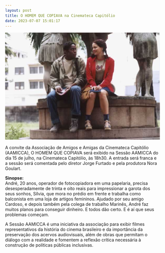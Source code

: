 ```yaml
---
layout: post
title: O HOMEM QUE COPIAVA na Cinemateca Capitólio
date: 2023-07-07 15:01:17
---
```

![](/uploads/leandra15_jpg.jpg)

A convite da Associação de Amigos e Amigas da Cinemateca Capitólio (AAMICCA), O HOMEM QUE COPIAVA será exibido na Sessão AAMICCA do dia 15 de julho, na Cinemateca Capitólio, às 18h30. A entrada será franca e a sessão será comentada pelo diretor Jorge Furtado e pela produtora Nora Goulart. 

**Sinopse:**\
André, 20 anos, operador de fotocopiadora em uma papelaria, precisa desesperadamente de trinta e oito reais  para impressionar a garota dos seus sonhos, Sílvia, que mora no prédio em frente e trabalha como balconista  em uma loja de artigos femininos. Ajudado por seu amigo Cardoso, e depois também pela colega de trabalho Marinês, André faz muitos planos para conseguir dinheiro. E todos dão certo. E é aí que seus problemas começam.

A Sessão AAMICCA é uma iniciativa da associação para exibir filmes representativos da história do cinema brasileiro e da importância da preservação dos acervos audiovisuais, além de obras que permitam o diálogo com a realidade e fomentem a reflexão crítica necessária à construção de políticas públicas inclusivas.